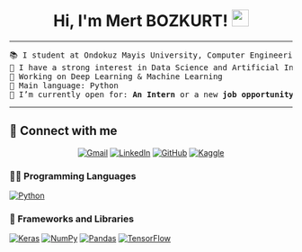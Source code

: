 <h1 align="center">
Hi, I'm Mert BOZKURT!
	<a href="https://github.com/bozkurtmert0" target="_self">
		<img src="https://media.giphy.com/media/hvRJCLFzcasrR4ia7z/giphy.gif" width="30">
	</a>
</h1>

<hr>

<pre>
📚 I student at Ondokuz Mayis University, Computer Engineering
📝 I have a strong interest in Data Science and Artificial Intelligence
🔭 Working on Deep Learning & Machine Learning
🌟 Main language: Python
🤔 I’m currently open for: <b>An Intern</b> or a new <b>job opportunity</b>
</pre>
<hr>

## 🤝 Connect with me
<p align="center">
	<a href="mailto:bozkurtmert374@gmail.com"><img img src="https://img.shields.io/badge/gmail-%23EA4335.svg?style=plastic&logo=gmail&logoColor=white" alt="Gmail"/></a>
	<a href="https://www.linkedin.com/in/mert-bozkurt-b07096181/"><img src="https://img.shields.io/badge/linkedin-%230A66C2.svg?style=plastic&logo=linkedin&logoColor=white" alt="LinkedIn"/></a>
	<a href="https://github.com/bozkurtmert0"><img src="https://img.shields.io/badge/github-%23181717.svg?style=plastic&logo=github&logoColor=white" alt="GitHub"/></a>
	<a href="https://www.kaggle.com/mertbozkurt5"><img src="https://img.shields.io/badge/kaggle-%230A66C2.svg?style=plastic&logo=kaggle&logoColor=white" alt="Kaggle"/></a>
</p>


### 👨‍💻 Programming Languages

<p>
    <a href="https://github.com/bozkurtmert0"><img alt="Python" src="https://img.shields.io/badge/Python%20-%2314354C.svg?logo=python&logoColor=white"></a>
</p>

### 🧰 Frameworks and Libraries

<p>
    <a href="https://github.com/bozkurtmert"><img alt="Keras" src="https://img.shields.io/badge/Keras%20-%23D00000.svg?logo=Keras&logoColor=white"></a>
    <a href="https://github.com/bozkurtmert"><img alt="NumPy" src="https://img.shields.io/badge/Numpy%20-%23013243.svg?logo=numpy&logoColor=white"></a>
    <a href="https://github.com/bozkurtmert"><img alt="Pandas" src="https://img.shields.io/badge/Pandas%20-%23150458.svg?logo=pandas&logoColor=white"></a>
    <a href="https://github.com/bozkurtmert"><img alt="TensorFlow" src="https://img.shields.io/badge/TensorFlow%20-%23FF6F00.svg?logo=TensorFlow&logoColor=white"></a> 
</p>


